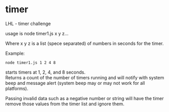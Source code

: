 # timer
LHL - timer challenge

usage is
node timer1.js x y z...

Where x y z is a list (spece separated) of numbers in seconds for the timer.

Example:

```
node timer1.js 1 2 4 8
```

starts timers at 1, 2, 4, and 8 seconds.  
Returns a count of the number of timers running and will notify with system beep and message alert (system beep may or may not work for all platforms).

Passing invalid data such as a negative number or string will have the timer remove those values from the timer list and ignore them.
